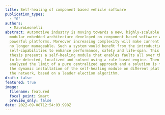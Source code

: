 ```yaml
---
title: Self-healing of component based vehicle software
publication_types:
  - "0"
authors:
  - MauroLeonelli
abstract: Automotive industry is moving towards a new, highly-scalable and
  modular embedded architecture developed on component based software and
  powerful platforms. Moreover increasing complexity will make current approach
  no longer manageable. Such a system would beneﬁt from the introduction of
  self-capabilities to enhance performance, safety and life-span. This master
  thesis presents a self-healing module that enables faults all over the system
  to be detected, localized and solved using a rule based-engine. Then it is
  analyzed the limit of a pure centralized approach and a solution is found in
  the dynamic installation of the self-healing module on diﬀerent platforms in
  the network, based on a leader election algorithm.
draft: false
featured: true
image:
  filename: featured
  focal_point: Smart
  preview_only: false
date: 2022-09-08T12:54:03.998Z
---
```

